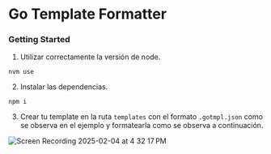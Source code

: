 # Go Template Formatter

### Getting Started

1. Utilizar correctamente la versión de node.

```nvm use```

2. Instalar las dependencias.

```npm i```

3. Crear tu template en la ruta `templates` con el formato `.gotmpl.json` como se observa en el ejemplo y formatearla como se observa a continuación.

![Screen Recording 2025-02-04 at 4 32 17 PM](https://github.com/user-attachments/assets/01a65b4a-0d7a-481b-920c-737788534a97)
